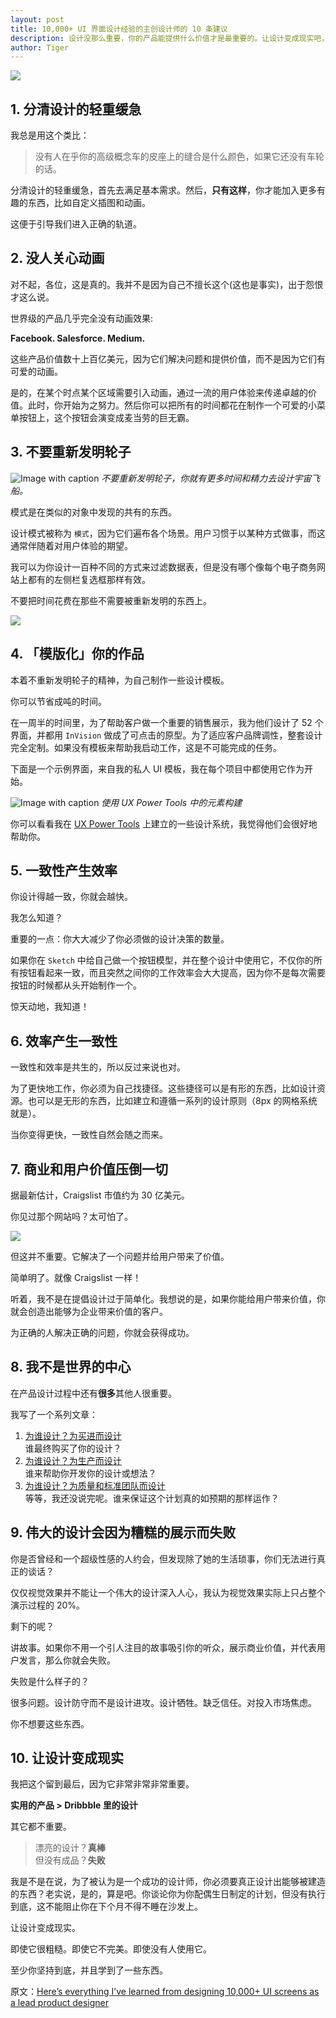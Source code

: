 ```yaml
---
layout: post
title: 10,000+ UI 界面设计经验的主创设计师的 10 条建议
description: 设计没那么重要，你的产品能提供什么价值才是最重要的。让设计变成现实吧，比停留在设计稿上有意义得多。
author: Tiger
---
```


![](../images/2018-06-16/0.1.png)

## 1. 分清设计的轻重缓急

我总是用这个类比：

> 没有人在乎你的高级概念车的皮座上的缝合是什么颜色，如果它还没有车轮的话。

分清设计的轻重缓急，首先去满足基本需求。然后，**只有这样**，你才能加入更多有趣的东西，比如自定义插图和动画。

这便于引导我们进入正确的轨道。

## 2. 没人关心动画

对不起，各位，这是真的。我并不是因为自己不擅长这个(这也是事实)，出于怨恨才这么说。

世界级的产品几乎完全没有动画效果:

**Facebook. Salesforce. Medium.**

这些产品价值数十上百亿美元，因为它们解决问题和提供价值，而不是因为它们有可爱的动画。

是的，在某个时点某个区域需要引入动画，通过一流的用户体验来传递卓越的价值。此时，你开始为之努力。然后你可以把所有的时间都花在制作一个可爱的小菜单按钮上，这个按钮会演变成麦当劳的巨无霸。

## 3. 不要重新发明轮子

![](../images/2018-06-16/3.1.gif "Image with caption")
_不要重新发明轮子，你就有更多时间和精力去设计宇宙飞船。_

模式是在类似的对象中发现的共有的东西。

设计模式被称为 `模式`，因为它们遍布各个场景。用户习惯于以某种方式做事，而这通常伴随着对用户体验的期望。

我可以为你设计一百种不同的方式来过滤数据表，但是没有哪个像每个电子商务网站上都有的左侧栏复选框那样有效。

不要把时间花费在那些不需要被重新发明的东西上。

![](../images/2018-06-16/3.2.png)

## 4. 「模版化」你的作品

本着不重新发明轮子的精神，为自己制作一些设计模板。

你可以节省成吨的时间。

在一周半的时间里，为了帮助客户做一个重要的销售展示，我为他们设计了 52 个界面，并都用 `InVision` 做成了可点击的原型。为了适应客户品牌调性，整套设计完全定制。如果没有模板来帮助我启动工作，这是不可能完成的任务。

下面是一个示例界面，来自我的私人 UI 模板，我在每个项目中都使用它作为开始。

![](../images/2018-06-16/4.1.png "Image with caption")
_使用 UX Power Tools 中的元素构建_

你可以看看我在 [UX Power Tools](https://www.uxpower.tools/) 上建立的一些设计系统，我觉得他们会很好地帮助你。

## 5. 一致性产生效率

你设计得越一致，你就会越快。

我怎么知道？

重要的一点：你大大减少了你必须做的设计决策的数量。

如果你在 `Sketch` 中给自己做一个按钮模型，并在整个设计中使用它，不仅你的所有按钮看起来一致，而且突然之间你的工作效率会大大提高，因为你不是每次需要按钮的时候都从头开始制作一个。

惊天动地，我知道！

## 6. 效率产生一致性

一致性和效率是共生的，所以反过来说也对。

为了更快地工作，你必须为自己找捷径。这些捷径可以是有形的东西，比如设计资源。也可以是无形的东西，比如建立和遵循一系列的设计原则（8px 的网格系统就是）。

当你变得更快，一致性自然会随之而来。

## 7. 商业和用户价值压倒一切

据最新估计，Craigslist 市值约为 30 亿美元。

你见过那个网站吗？太可怕了。

![](../images/2018-06-16/7.1.png)

但这并不重要。它解决了一个问题并给用户带来了价值。

简单明了。就像 Craigslist 一样！

听着，我不是在提倡设计过于简单化。我想说的是，如果你能给用户带来价值，你就会创造出能够为企业带来价值的客户。

为正确的人解决正确的问题，你就会获得成功。

## 8. 我不是世界的中心

在产品设计过程中还有**很多**其他人很重要。

我写了一个系列文章：

1.  [为谁设计？为买进而设计](https://medium.com/ux-power-tools/who-are-we-designing-for-designing-for-buy-in-part-1-of-3-7fc8d4320e33)  
    谁最终购买了你的设计？
2.  [为谁设计？为生产而设计](https://medium.com/ux-power-tools/who-are-we-designing-for-the-production-team-part-2-of-3-95c058747e4b)  
    谁来帮助你开发你的设计或想法？
3.  [为谁设计？为质量和标准团队而设计](https://medium.com/ux-power-tools/who-are-we-designing-for-the-quality-and-standards-teams-part-3-of-3-19d467523fa2)  
    等等，我还没说完呢。谁来保证这个计划真的如预期的那样运作？

## 9. 伟大的设计会因为糟糕的展示而失败

你是否曾经和一个超级性感的人约会，但发现除了她的生活琐事，你们无法进行真正的谈话？

仅仅视觉效果并不能让一个伟大的设计深入人心，我认为视觉效果实际上只占整个演示过程的 20%。

剩下的呢？

讲故事。如果你不用一个引人注目的故事吸引你的听众，展示商业价值，并代表用户发言，那么你就会失败。

失败是什么样子的？

很多问题。设计防守而不是设计进攻。设计牺牲。缺乏信任。对投入市场焦虑。

你不想要这些东西。

## 10. 让设计变成现实

我把这个留到最后，因为它非常非常非常重要。

**实用的产品 > Dribbble 里的设计**

其它都不重要。

> 漂亮的设计？**真棒**  
> 但没有成品？**失败**

我是不是在说，为了被认为是一个成功的设计师，你必须要真正设计出能够被建造的东西？老实说，是的，算是吧。你谈论你为你配偶生日制定的计划，但没有执行到底，这不能阻止你在下个月不得不睡在沙发上。

让设计变成现实。

即使它很粗糙。即使它不完美。即使没有人使用它。

至少你坚持到底，并且学到了一些东西。

原文：[Here’s everything I’ve learned from designing 10,000+ UI screens as a lead product designer](https://medium.com/ux-power-tools/heres-everything-i-ve-learned-from-designing-10-000-ui-screens-as-a-lead-product-designer-7d2810bee810)
